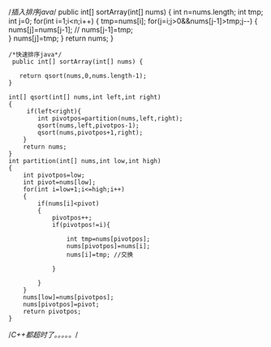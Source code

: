 /*插入排序java*/
public int[] sortArray(int[] nums) {
        int n=nums.length;
         int tmp;
         int j=0;
         for(int i=1;i<n;i++)
         {
             tmp=nums[i];
             for(j=i;j>0&&nums[j-1]>tmp;j--)
             {
                 nums[j]=nums[j-1];
                // nums[j-1]=tmp;  
             }
             nums[j]=tmp;
         }
         return nums;
    }
    
    
    /*快速排序java*/
     public int[] sortArray(int[] nums) {
       
       return qsort(nums,0,nums.length-1);
    }
    
    int[] qsort(int[] nums,int left,int right)
    {
         if(left<right){
            int pivotpos=partition(nums,left,right);
            qsort(nums,left,pivotpos-1);
            qsort(nums,pivotpos+1,right);
        }
        return nums;
    }
    int partition(int[] nums,int low,int high)
    {
        int pivotpos=low;
        int pivot=nums[low];
        for(int i=low+1;i<=high;i++)
        {
            if(nums[i]<pivot)
            {
                pivotpos++;
                if(pivotpos!=i){
                    
                    int tmp=nums[pivotpos];
                    nums[pivotpos]=nums[i];
                    nums[i]=tmp; //交换

                }

            }
        }
        nums[low]=nums[pivotpos];
        nums[pivotpos]=pivot;
        return pivotpos;
    }
/*C++都超时了。。。。。*/
